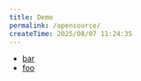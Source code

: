 ```yaml
---
title: Demo
permalink: /opensource/
createTime: 2025/08/07 11:24:35
---
```

- [bar](./bar.md)
- [foo](./foo.md)
